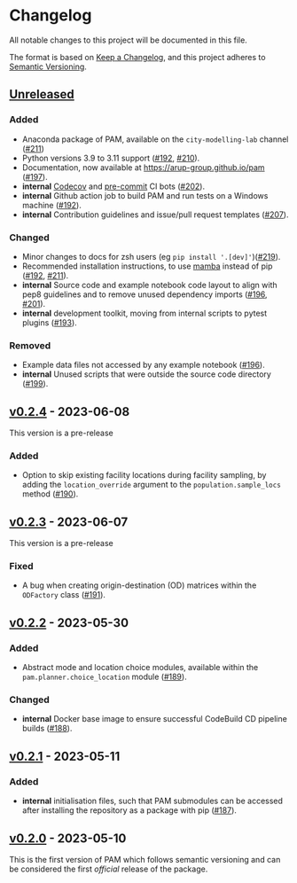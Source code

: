 <!---
Changelog headings can be any of:

Added: for new features.
Changed: for changes in existing functionality.
Deprecated: for soon-to-be removed features.
Removed: for now removed features.
Fixed: for any bug fixes.
Security: in case of vulnerabilities.
-->

# Changelog

All notable changes to this project will be documented in this file.

The format is based on [Keep a Changelog](https://keepachangelog.com/en/1.1.0/),
and this project adheres to [Semantic Versioning](https://semver.org/spec/v2.0.0.html).

## [Unreleased]

### Added
- Anaconda package of PAM, available on the `city-modelling-lab` channel ([#211])
- Python versions 3.9 to 3.11 support ([#192], [#210]).
- Documentation, now available at https://arup-group.github.io/pam ([#197]).
- **internal** [Codecov](https://codecov.io) and [pre-commit](https://pre-commit.ci/) CI bots ([#202]).
- **internal** Github action job to build PAM and run tests on a Windows machine ([#192]).
- **internal** Contribution guidelines and issue/pull request templates ([#207]).

### Changed
- Minor changes to docs for zsh users (eg `pip install '.[dev]'`)([#219]).
- Recommended installation instructions, to use [mamba](https://mamba.readthedocs.io/en/latest/index.html) instead of pip ([#192], [#211]).
- **internal** Source code and example notebook code layout to align with pep8 guidelines and to remove unused dependency imports ([#196], [#201]).
- **internal** development toolkit, moving from internal scripts to pytest plugins ([#193]).

### Removed
- Example data files not accessed by any example notebook ([#196]).
- **internal** Unused scripts that were outside the source code directory ([#199]).

## [v0.2.4] - 2023-06-08
This version is a pre-release

### Added
- Option to skip existing facility locations during facility sampling, by adding the `location_override` argument to the `population.sample_locs` method ([#190]).

## [v0.2.3] - 2023-06-07
This version is a pre-release

### Fixed
- A bug when creating origin-destination (OD) matrices within the `ODFactory` class ([#191]).

## [v0.2.2] - 2023-05-30

### Added
- Abstract mode and location choice modules, available within the `pam.planner.choice_location` module ([#189]).

### Changed
- **internal** Docker base image to ensure successful CodeBuild CD pipeline builds ([#188]).

## [v0.2.1] - 2023-05-11

### Added
- **internal** initialisation files, such that PAM submodules can be accessed after installing the repository as a package with pip ([#187]).

## [v0.2.0] - 2023-05-10

This is the first version of PAM which follows semantic versioning and can be considered the first _official_ release of the package. 


[unreleased]: https://github.com/arup-group/pam/compare/v0.2.4...main
[v0.2.4]: https://github.com/arup-group/pam/compare/v0.2.3...v0.2.4
[v0.2.3]: https://github.com/arup-group/pam/compare/v0.2.2...v0.2.3
[v0.2.2]: https://github.com/arup-group/pam/compare/v0.2.1...v0.2.2
[v0.2.1]: https://github.com/arup-group/pam/compare/v0.2.0...v0.2.1
[v0.2.0]: https://github.com/arup-group/pam/compare/initial_version...v0.2.0

[#219]: https://github.com/arup-group/pam/pull/219
[#211]: https://github.com/arup-group/pam/pull/211
[#210]: https://github.com/arup-group/pam/pull/210
[#207]: https://github.com/arup-group/pam/pull/207
[#202]: https://github.com/arup-group/pam/pull/202
[#201]: https://github.com/arup-group/pam/pull/201
[#199]: https://github.com/arup-group/pam/pull/199
[#197]: https://github.com/arup-group/pam/pull/197
[#196]: https://github.com/arup-group/pam/pull/196
[#193]: https://github.com/arup-group/pam/pull/193
[#192]: https://github.com/arup-group/pam/pull/192
[#191]: https://github.com/arup-group/pam/pull/191
[#190]: https://github.com/arup-group/pam/pull/190
[#189]: https://github.com/arup-group/pam/pull/189
[#188]: https://github.com/arup-group/pam/pull/188
[#187]: https://github.com/arup-group/pam/pull/187